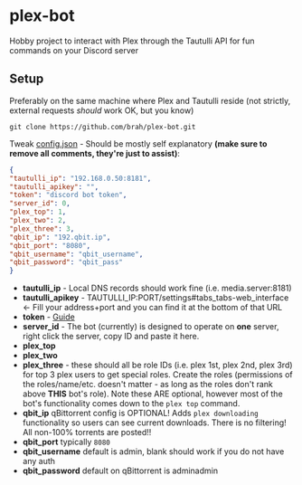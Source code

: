 # plex-bot
Hobby project to interact with Plex through the Tautulli API for fun commands on your Discord server

## Setup

Preferably on the same machine where Plex and Tautulli reside (not strictly, external requests *should* work OK, but you know)

`git clone https://github.com/brah/plex-bot.git`

Tweak [config.json](https://github.com/brah/plex-bot/blob/main/config.json) - Should be mostly self explanatory **(make sure to remove all comments, they're just to assist)**:

  

```json
{
"tautulli_ip": "192.168.0.50:8181",
"tautulli_apikey": "",
"token": "discord bot token",
"server_id": 0,
"plex_top": 1,
"plex_two": 2,
"plex_three": 3,
"qbit_ip": "192.qbit.ip",
"qbit_port": "8080",
"qbit_username": "qbit_username",
"qbit_password": "qbit_pass"
}
```
- **tautulli_ip** - Local DNS records should work fine (i.e. media.server:8181)
- **tautulli_apikey** - TAUTULLI_IP:PORT/settings#tabs_tabs-web_interface <- Fill your address+port and you can find it at the bottom of that URL
- **token** - [Guide](https://www.writebots.com/discord-bot-token/)
- **server_id** - The bot (currently) is designed to operate on **one** server, right click the server, copy ID and paste it here.
- **plex_top**
- **plex_two**
- **plex_three** - these should all be role IDs (i.e. plex 1st, plex 2nd, plex 3rd) for top 3 plex users to get special roles. Create the roles (permissions of the roles/name/etc. doesn't matter - as long as the roles don't rank above **THIS** bot's role). Note these ARE optional, however most of the bot's functionality comes down to the `plex top` command.
- **qbit_ip** qBittorrent config is OPTIONAL! Adds `plex downloading` functionality so users can see current downloads. There is no filtering! All non-100% torrents are posted!!
- **qbit_port** typically `8080`
- **qbit_username** default is admin, blank should work if you do not have any auth
- **qbit_password** default on qBittorrent is adminadmin
